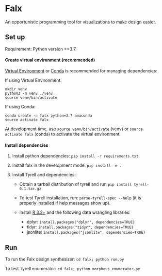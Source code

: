 # Falx

An opportunistic programming tool for visualizations to make design easier.

## Set up

Requirement: Python version >=3.7.

#### Create virtual environment (recommended)


[Virtual Environment](<https://docs.python.org/3/library/venv.html>) or [Conda](https://www.anaconda.com/download/#macos) is recommended for managing dependencies:

If using Virtual Environment:

   ```
   mkdir venv
   python3 -m venv ./venv
   source venv/bin/activate
   ```
   
If using Conda:

   ```
   conda create -n falx python=3.7 anaconda
   source activate falx
   ```
   
At development time, use `source venv/bin/activate` (venv) or `source activate falx` (conda) to activate the virtual environment.

#### Install dependencies

1. Install python dependencies: `pip install -r requirements.txt`

2. Install falx in the development mode: `pip install -e .`

3. Install Tyrell and dependencies:

   * Obtain a tarball distribution of tyrell and run `pip install tyrell-0.1.tar.gz`

   * To test Tyrell installation, run: `parse-tyrell-spec --help` (it is properly installed if help messages show up).

   * Install [R 3.3+](https://cran.r-project.org/bin/macosx/R-3.5.2.pkg) and the following data wrangling libraries:
       - dplyr: `install.packages("dplyr", dependencies=TRUE)`
       - tidyr: `install.packages("tidyr", dependencies=TRUE)`
       - jsonlite: `install.packages("jsonlite", dependencies=TRUE)`

## Run

To run the Falx design synthesizer: `cd falx; python run.py`

To test Tyrell enumerator: `cd falx; python morpheus_enumerator.py`
